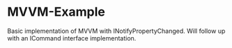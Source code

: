# MVVM-Example
Basic implementation of MVVM with INotifyPropertyChanged. Will follow up with an ICommand interface implementation.
